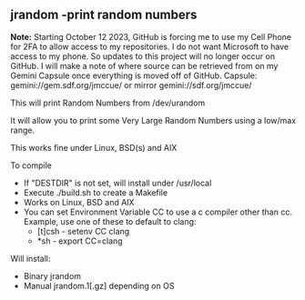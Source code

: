 ## jrandom -print random numbers

**Note:** Starting October 12 2023, GitHub is forcing me to use
my Cell Phone for 2FA to allow access to my repositories.  I do
not want Microsoft to have access to my phone.  So updates to
this project will no longer occur on GitHub.  I will make a note
of where source can be retrieved from on my Gemini Capsule once
everything is moved off of GitHub.
Capsule: gemini://gem.sdf.org/jmccue/ or mirror gemini://sdf.org/jmccue/

This will print Random Numbers from /dev/urandom

It will allow you to print some Very Large Random
Numbers using a low/max range.

This works fine under Linux, BSD(s) and AIX

To compile
* If "DESTDIR" is not set, will install under /usr/local
* Execute ./build.sh to create a Makefile
* Works on Linux, BSD and AIX
* You can set Environment Variable CC to use a c compiler
  other than cc.  Example, use one of these to default
  to clang:
  * [t]csh - setenv CC clang
  * \*sh   - export CC=clang

Will install:
* Binary jrandom
* Manual jrandom.1[.gz] depending on OS

